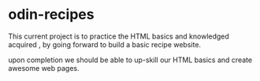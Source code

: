 # odin-recipes
This current project is to practice the HTML basics and knowledged acquired ,
by going forward to build a basic recipe website.

upon completion we should be able to up-skill our HTML basics and create awesome 
web pages.
